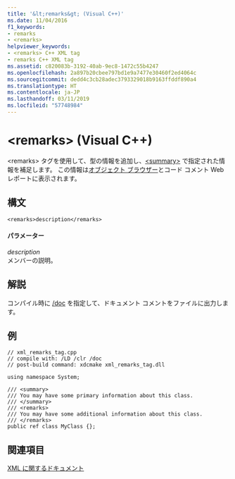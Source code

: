 ```yaml
---
title: '&lt;remarks&gt; (Visual C++)'
ms.date: 11/04/2016
f1_keywords:
- remarks
- <remarks>
helpviewer_keywords:
- <remarks> C++ XML tag
- remarks C++ XML tag
ms.assetid: c820083b-3192-40ab-9ec8-1472c55b4247
ms.openlocfilehash: 2a897b20cbee797bd1e9a7477e30460f2ed4064c
ms.sourcegitcommit: dedd4c3cb28adec3793329018b9163ffddf890a4
ms.translationtype: HT
ms.contentlocale: ja-JP
ms.lasthandoff: 03/11/2019
ms.locfileid: "57748984"
---
```

# <a name="ltremarksgt-visual-c"></a>&lt;remarks&gt; (Visual C++)

\<remarks> タグを使用して、型の情報を追加し、[\<summary>](../ide/summary-visual-cpp.md) で指定された情報を補足します。 この情報は[オブジェクト ブラウザー](/visualstudio/ide/viewing-the-structure-of-code)とコード コメント Web レポートに表示されます。

## <a name="syntax"></a>構文

```
<remarks>description</remarks>
```

#### <a name="parameters"></a>パラメーター

*description*<br/>
メンバーの説明。

## <a name="remarks"></a>解説

コンパイル時に [/doc](../build/reference/doc-process-documentation-comments-c-cpp.md) を指定して、ドキュメント コメントをファイルに出力します。

## <a name="example"></a>例

```
// xml_remarks_tag.cpp
// compile with: /LD /clr /doc
// post-build command: xdcmake xml_remarks_tag.dll

using namespace System;

/// <summary>
/// You may have some primary information about this class.
/// </summary>
/// <remarks>
/// You may have some additional information about this class.
/// </remarks>
public ref class MyClass {};
```

## <a name="see-also"></a>関連項目

[XML に関するドキュメント](../ide/xml-documentation-visual-cpp.md)
